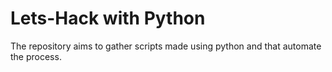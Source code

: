 # Lets-Hack with Python


The repository aims to gather scripts made using python and that automate the process.
